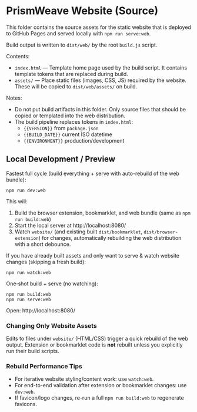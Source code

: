 # PrismWeave Website (Source)

This folder contains the source assets for the static website that is deployed to GitHub Pages and served locally with `npm run serve:web`.

Build output is written to `dist/web/` by the root `build.js` script.

Contents:
- `index.html` — Template home page used by the build script. It contains template tokens that are replaced during build.
- `assets/` — Place static files (images, CSS, JS) required by the website. These will be copied to `dist/web/assets/` on build.

Notes:
- Do not put build artifacts in this folder. Only source files that should be copied or templated into the web distribution.
- The build pipeline replaces tokens in `index.html`:
  - `{{VERSION}}` from `package.json`
  - `{{BUILD_DATE}}` current ISO datetime
  - `{{ENVIRONMENT}}` production/development

## Local Development / Preview

Fastest full cycle (build everything + serve with auto-rebuild of the web bundle):
```
npm run dev:web
```
This will:
1. Build the browser extension, bookmarklet, and web bundle (same as `npm run build:web`)
2. Start the local server at http://localhost:8080/
3. Watch `website/` (and existing built `dist/bookmarklet`, `dist/browser-extension`) for changes, automatically rebuilding the web distribution with a short debounce.

If you have already built assets and only want to serve & watch website changes (skipping a fresh build):
```
npm run watch:web
```

One‑shot build + serve (no watching):
```
npm run build:web
npm run serve:web
```

Open: http://localhost:8080/

### Changing Only Website Assets
Edits to files under `website/` (HTML/CSS) trigger a quick rebuild of the web output. Extension or bookmarklet code is **not** rebuilt unless you explicitly run their build scripts.

### Rebuild Performance Tips
* For iterative website styling/content work: use `watch:web`.
* For end-to-end validation after extension or bookmarklet changes: use `dev:web`.
* If favicon/logo changes, re-run a full `npm run build:web` to regenerate favicons.